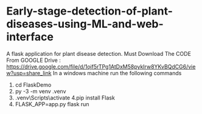 # Early-stage-detection-of-plant-diseases-using-ML-and-web-interface
A flask application for plant disease detection.
Must Download The CODE From GOOGLE Drive : https://drive.google.com/file/d/1ojf5rTPg1AtDxM58pykIrw8YKvBQdCG6/view?usp=share_link
In a windows machine run the following commands
1. cd FlaskDemo
2. py -3 -m venv .venv
3. .venv\Scripts\activate
4.pip install Flask
5. FLASK_APP=app.py flask run
